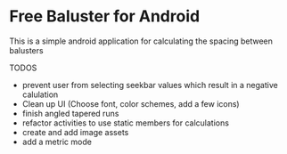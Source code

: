 # Free Baluster for Android

This is a simple android application for calculating the spacing between balusters

TODOS
 - prevent user from selecting seekbar values which result in a negative calulation
 - Clean up UI (Choose font, color schemes, add a few icons)
 -  finish angled tapered runs
 -  refactor activities to use static members for calculations 
 - create and add image assets
 - add a metric mode
